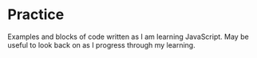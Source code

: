 # Practice

Examples and blocks of code written as I am learning JavaScript. May be useful to look back on as I progress through my learning.
